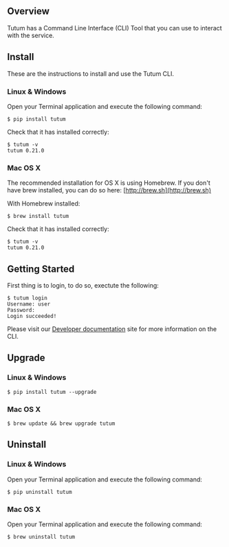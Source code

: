 ## Overview

Tutum has a Command Line Interface (CLI) Tool that you can use to interact with the service.

## Install

These are the instructions to install and use the Tutum CLI.

### Linux & Windows

Open your Terminal application and execute the following command:

```
$ pip install tutum
```

<span style="">Check that it has installed correctly:</span>

```
$ tutum -v 
tutum 0.21.0 
```

### Mac OS X

The recommended installation for OS X is using Homebrew. If you don't have brew installed, you can do so here: [http://brew.sh](http://brew.sh)

With Homebrew installed:

```
$ brew install tutum 
```

<span style="">Check that it has installed correctly:</span>

```
$ tutum -v 
tutum 0.21.0
```

## Getting Started

<span style="">First thing is to login, to do so, exectute the following:</span>

```
$ tutum login 
Username: user 
Password: 
Login succeeded! 
```

<span style="">Please visit our</span> [Developer documentation](https://docs.tutum.co/v2/api/) <span style="">site for more information on the CLI.</span>

## Upgrade

### Linux & Windows

```
$ pip install tutum --upgrade
```

### Mac OS X

```
$ brew update && brew upgrade tutum 
```

## Uninstall

### Linux & Windows

Open your Terminal application and execute the following command:

```
$ pip uninstall tutum 
```

### Mac OS X

<span style="">Open your Terminal application and execute the following command:</span>

```
$ brew uninstall tutum 
```